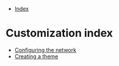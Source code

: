 
* [Index](0000-Index.md)


Customization index
=========================================

* [Configuring the network](4200-Configuration.md)
* [Creating a theme](4100-Theming.md)




